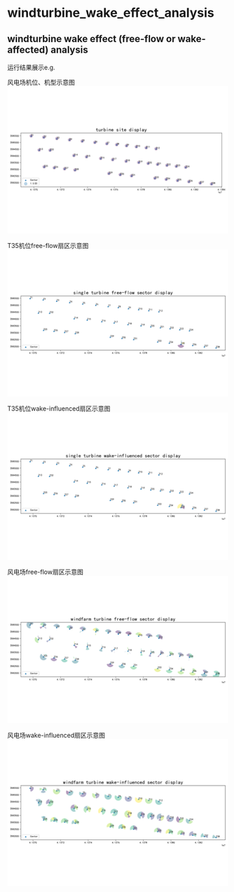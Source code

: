 # windturbine_wake_effect_analysis

## windturbine wake effect (free-flow or wake-affected) analysis
运行结果展示e.g.


风电场机位、机型示意图
![wind-turbine-site](picture_md/风电场机位、机型示意图.png)


T35机位free-flow扇区示意图
![T35-free-flow](picture_md/T35机位free-flow扇区示意图.png)


T35机位wake-influenced扇区示意图
![T35-wake-influenced](picture_md/T35机位wake-influenced扇区示意图.png)


风电场free-flow扇区示意图
![windfarm-free-flow](picture_md/风电场free-flow扇区示意图.png)


风电场wake-influenced扇区示意图
![windfarm-wake-influenced](picture_md/风电场wake-influenced扇区示意图.png)
